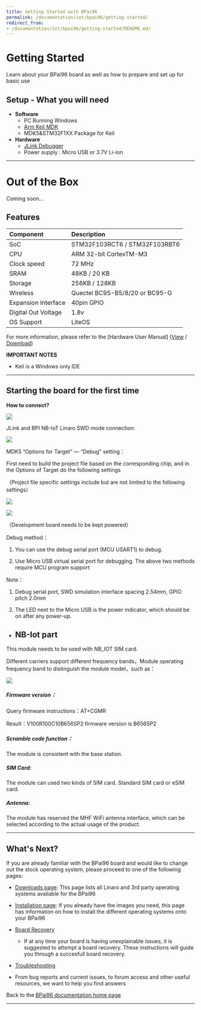 ```yaml
---
title: Getting Started with BPai96
permalink: /documentation/iot/bpai96/getting-started/
redirect_from:
- /documentation/iot/bpai96/getting-started/README.md/
---
```

# Getting Started

Learn about your BPai96 board as well as how to prepare and set up for basic use

## Setup - What you will need

- **Software**
  - PC Running Windows
  - [Arm Keil MDK](http://www2.keil.com/mdk5)
  - MDK5&STM32F1XX Package for Keil
- **Hardware**
  - [JLink Debugger](https://www.segger.com/products/debug-probes/j-link/)
  - Power supply : Micro USB or 3.7V Li-ion

***

# Out of the Box

Coming soon...

## Features

|   Component          |   Description                   |
|:---------------------|:--------------------------------|
|  SoC                 | STM32F103RCT6 / STM32F103RBT6   |
|  CPU                 | ARM 32-bit CortexTM-M3          |
|  Clock speed         | 72 MHz                          |
|  SRAM                | 48KB / 20 KB                    |
|  Storage             | 256KB / 128KB                   |
|  Wireless            | Quectel BC95-B5/8/20 or BC95-G  |
|  Expansion Interface | 40pin GPIO                      |
|  Digital Out Voltage | 1.8v                            |
|  OS Support          | LiteOS                          |

For more information, please refer to the [Hardware User Manual] ([View](https://github.com/96boards/documentation/blob/master/iot/bpai96/hardware-docs/bpai96-user-manual.pdf) / [Download](https://github.com/96boards/documentation/raw/master/iot/bpai96/hardware-docs/bpai96-user-manual.pdf))

**IMPORTANT NOTES**

- Keil is a Windows only IDE

***

## Starting the board for the first time

**How to connect?**

![](/documentation/iot/bpai96/additional-docs/images/images-hw-user-manual/Interface_line_sequence-en.png)

JLink and BPI NB-IoT Linaro SWD mode connection:

![](/documentation/iot/bpai96/additional-docs/images/images-hw-user-manual/connect1.png)

MDK5 “Options for Target” — “Debug” setting：

First need to build the project file based on the corresponding chip, and in the Options of Target do the following settings

（Project file specific settings include but are not limited to the following settings）

![](/documentation/iot/bpai96/additional-docs/images/images-hw-user-manual/debug_setting_1.png)

![](/documentation/iot/bpai96/additional-docs/images/images-hw-user-manual/debug_setting_2.png)

（Development board needs to be kept powered）

Debug method：

1.	You can use the debug serial port (MCU USART1) to debug.

2.	Use Micro USB virtual serial port for debugging.
The above two methods require MCU program support

Note：

1.	Debug serial port, SWD simulation interface spacing 2.54mm, GPIO pitch 2.0mm

2.	The LED next to the Micro USB is the power indicator, which should be on after any power-up.
 
- ## NB-Iot part

This module needs to be used with NB_IOT SIM card.

Different carriers support different frequency bands，Module operating frequency band to distinguish the module model，such as：

![](/documentation/iot/bpai96/additional-docs/images/images-hw-user-manual/Band.png)

##### Firmware version：

Query firmware instructions：AT+CGMR

Result：V100R100C10B656SP2  firmware version is B656SP2

##### Scramble code function：

The module is consistent with the base station.

##### SIM Card:

The module can used two kinds of SIM card. Standard SIM card or eSIM card.

##### Antenna:

The module has reserved the MHF WiFi antenna interface, which can be selected according to the actual usage of the product.

***

## What's Next?

If you are already familiar with the BPai96 board and would like to change out the stock operating system, please proceed to one of the following pages:

- [Downloads page](../downloads/): This page lists all Linaro and 3rd party operating systems available for the BPai96
- [Installation page](../installation/): If you already have the images you need, this page has information on how to install the different operating systems onto your BPai96
- [Board Recovery](../installation/)
   - If at any time your board is having unexplainable issues, it is suggested to attempt a board recovery. These instructions will guide you through a succesfull board recovery.
- [Troubleshooting](../support/)

- From bug reports and current issues, to forum access and other useful resources, we want to help you find answers

Back to the [BPai96 documentation home page](../)

***   
